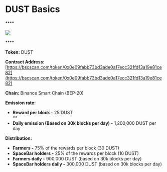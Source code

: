# DUST Basics

\*\*\*\*

![](../.gitbook/assets/group-501.png)

\*\*\*\*

**Token:** DUST

**Contract Address:** [https://bscscan.com/token/0x0e09fabb73bd3ade0a17ecc321fd13a19e81ce82](https://bscscan.com/token/0x0e09fabb73bd3ade0a17ecc321fd13a19e81ce82)

**Chain:** Binance Smart Chain \(BEP-20\)

**Emission rate:**

* **Reward per block -**  25 DUST                                                                                                       
_\*\*_
* **Daily emission \(Based on 30k blocks per day\) -**  1,200,000 DUST per day

**Distribution:**

* **Farmers -** 75% of the rewards per block \(30 DUST\)
* **SpaceBar holders -** 25% of the rewards per block \(10 DUST\)
* **Farmers daily -** 900,000 DUST \(based on 30k blocks per day\)
* **SpaceBar holders daily -** 300,000 DUST \(based on 30k blocks per day\)

